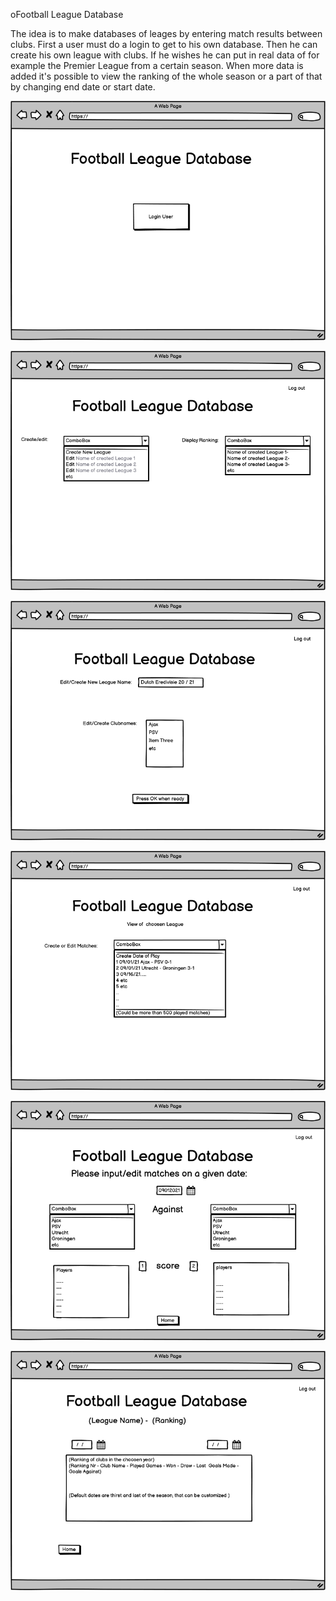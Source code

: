 oFootball League Database

The idea is to make databases of leages by entering match results between clubs.
First a user must do a login to get to his own database.
Then he can create his own league with clubs. If he wishes he can put in real data of for example the Premier League from a certain season.
When more data is added it's possible to view the ranking of the whole season or a part of that by changing end date or start date.

![front page](https://github.com/Kriz-hub/Football_League_Database/blob/main/wireframes/page%201%20Login%20smaller.png)

![Page2](https://github.com/Kriz-hub/Football_League_Database/blob/main/wireframes/page%202%20smaller.png)

![Page3](https://github.com/Kriz-hub/Football_League_Database/blob/main/wireframes/page%203%20smaller.png)

![Page4](https://github.com/Kriz-hub/Football_League_Database/blob/main/wireframes/page%204%20smaller.png)

![Page5](https://github.com/Kriz-hub/Football_League_Database/blob/main/wireframes/page%205%20smaller.png)

![Page6](https://github.com/Kriz-hub/Football_League_Database/blob/main/wireframes/page%206%20smaller.png)








